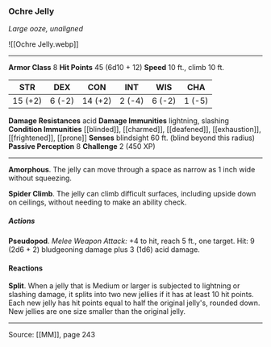 ### Ochre Jelly
_Large ooze, unaligned_

![[Ochre Jelly.webp]]




---

**Armor Class** 8
**Hit Points** 45 (6d10 + 12)
**Speed** 10 ft., climb 10 ft.

| STR     | DEX     | CON     | INT     | WIS     | CHA     |
|---------|---------|---------|---------|---------|---------|
| 15 (+2) | 6 (-2) | 14 (+2) | 2 (-4) | 6 (-2) | 1 (-5) |

**Damage Resistances** acid
**Damage Immunities** lightning, slashing
**Condition Immunities** [[blinded]], [[charmed]], [[deafened]], [[exhaustion]], [[frightened]], [[prone]]
**Senses** blindsight 60 ft. (blind beyond this radius)
**Passive Perception** 8
**Challenge** 2 (450 XP)

---

**Amorphous**. The jelly can move through a space as narrow as 1 inch wide without squeezing.

**Spider Climb**. The jelly can climb difficult surfaces, including upside down on ceilings, without needing to make an ability check.

##### Actions
**Pseudopod**. _Melee Weapon Attack:_ +4 to hit, reach 5 ft., one target. Hit: 9 (2d6 + 2) bludgeoning damage plus 3 (1d6) acid damage.

#### Reactions
**Split**. When a jelly that is Medium or larger is subjected to lightning or slashing damage, it splits into two new jellies if it has at least 10 hit points. Each new jelly has hit points equal to half the original jelly's, rounded down. New jellies are one size smaller than the original jelly.


---

Source: [[MM]], page 243